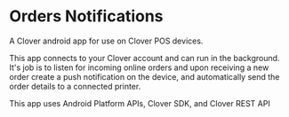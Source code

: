 # Orders Notifications

A Clover android app for use on Clover POS devices.

This app connects to your Clover account and can run in the background. It's job is to listen for incoming online orders and upon receiving a new order create a push notification on the device, and automatically send the order details to a connected printer.

This app uses Android Platform APIs, Clover SDK, and Clover REST API

